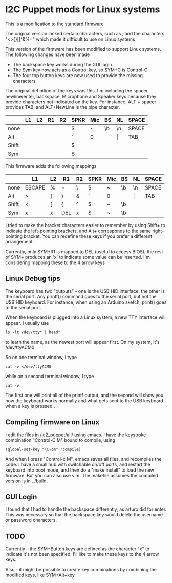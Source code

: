 # I2C Puppet mods for Linux systems


This is a modification to the <a href="https:README.md" target="_blank">standard firmware</a>

The original version lacked certain characters, such as  <ESCAPE>, and the characters "<>{}[]^&%=\"
which made it difficult to use on Linux systems
    

This version of the firmware has been modified to support Linux systems.
The following changes have been made
- The backspace key works during the GUI login
- The Sym key now acts as a Control key, so SYM+C is Control-C
- The four top button keys are now used to provide the missing characters.

The original definition of the keys was this. I'm including the
spacer, newline/enter, backspace, Microphone and Speaker keys
because they provide characters not indicated on the key. For
instance, ALT + spacer provides TAB, and ALT+NewLine is the pipe character. 


|      | L1    | L2    |    R1 |    R2 | SPKR | Mic| BS | NL |  SPACE  |
| ------|-------|-------|-------|-------|------|----|---|----|---------|
| none  |       |       |       |       |  $   |  ~ | \b| \n | SPACE   |
| Alt   |       |       |       |       |  \`  |  0 |   | \| |  TAB   |
| Shift |       |       |       |       |  $   |    |   |    |         |
| Sym   |       |       |       |       |  $   |    |   |    |     |



This firmware adds the following mappings


|       | L1     | L2    | R1  |    R2 | SPKR | Mic| BS| NL |  SPACE  |
| ------|--------|-------|-----|-------|------|----|---|----|---------|
| none  | ESCAPE |  %    | =   |  \\   |  $   |  ~ | \b| \n | SPACE   |
| Alt   |  >     |  ]    | }   |  &    |  \`  |  0 |   | \| |  TAB    |
| Shift |  <     |  [    | {   |  ^    |  $   |  ~ | \b|    |         |
| Sym   |  x     |  x    | DEL |  x    |  $   |  ~ | \b|    |         |



I tried to make the bracket characters easier to remember by using
Shift+ to indicate the left-pointing brackets, and Alt+ corresponds to
the same right-pointing bracket. You can redefine these keys if you
prefer a different arrangement.

Currently, only SYM+R1 is mapped to DEL (useful to access BIOS),
the rest of SYM+<top button keys> produces an 'x' to indicate some value can be inserted.
I'm considering mapping these to the 4 arrow keys


## Linux Debug tips

The keyboard has two "outputs" - one is the USB HID interface, the
other is the serial port.  Any printf() command goes to the serial
port, but not the USB HID keyboard. For instance, when using an
Arduino sketch, print() goes to the serial port.

When the keyboard is plugged into a Linux system, a new TTY interface
will appear. I usually use 

	ls -lt /dev/tty* | head" 
 
to learn the name, as the newest port will appear first. On my system,
it's /dev/ttyACM0

So on one terminal window, I type

    cat -v </dev/ttyACM0

while on a second terminal window, I type

    cat -v

The first one will print all of the printf output, and the second will
show you how the keyboard works normally and what gets sent to the USB
keyboard when a key is pressed..

## Compiling firmware on Linux

I edit the files in <GIT>/ic2_puppet/all/ using emacs. 
I have the keystroke combination
"Control-C M" bound to compile, using

    (global-set-key "\C-cm" 'compile)

And when I press "Control-c M", emacs saves all files, and recompiles the
code. I have a small hub with switchable on/off ports, and restart the
keyboard into boot mode, and then do a "make install" to load the new
firmware. But you can also use vim. The makefile assumes the compiled version is in ../build.

## GUI Login

I found that I had to handle the backspace differently, as arturo did
for enter. This was necessary so that the backspace key would delete
the username or password characters.

## TODO

Currently - the SYM+Button keys are defined as the character "x" to indicate it's not been specified.
I'll like to make these keys to the 4 arrow keys.

Also - it might be possible to create key combinations by combining the modified keys, like SYM+Alt+key
